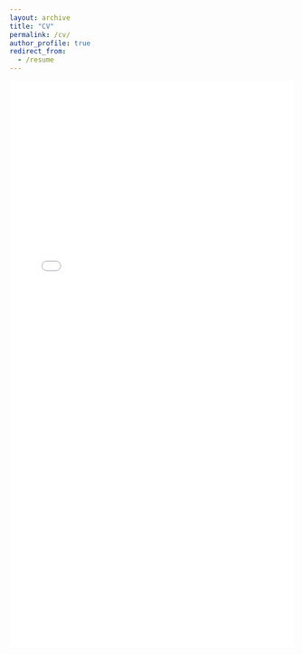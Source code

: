 ```yaml
---
layout: archive
title: "CV"
permalink: /cv/
author_profile: true
redirect_from:
  - /resume
---
```


<iframe src="/files/CV_0911.pdf" width="100%" height="1000px" style="border: none;"></iframe>
